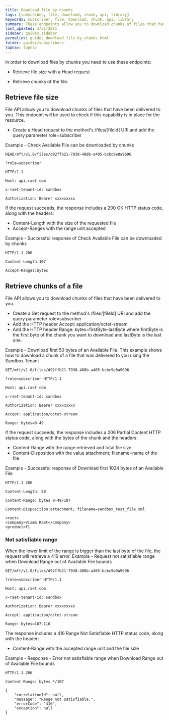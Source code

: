 ```yaml
---
title: Download file by chunks
tags: [subscriber, file, download, chunk, api, library]
keywords: subscriber, file, download, chunk, api, library
summary: These endpoints allow you to download chunks of files that have been delivered to you. 
last_updated: 3/31/2021
sidebar: guides_sidebar
permalink: guides_download_file_by_chunks.html
folder: guides/subscribers
topnav: topnav
---
```


In order to download files by chunks you need to use these endpoints:

- Retrieve file size with a Head request

- Retrieve chunks of the file.

## Retrieve file size

File API allows you to download chunks of files that have been delivered to you. This endpoint will be used to check if this capability is in place for the resource.

- Create a Head request to the method's /files/[fileId] URI and add the query parameter role=subscriber

Example - Check Available File can be downloaded by chunks

```text
HEAD/mft/v1.0/files/d92ffb21-7938-488b-a405-bcbc9e0a9696

?role=subscriber

HTTP/1.1

Host: api.raet.com

x-raet-tenant-id: sandbox

Authorization: Bearer xxxxxxxxx
```

If the request succeeds, the response includes a 200 OK HTTP status code, along with the headers:

- Content-Length with the size of the requested file
- Accept-Ranges with the range unit accepted

Example - Successful response of Check Available File can be downloaded by chunks

```text
HTTP/1.1 200

Content-Length:107

Accept-Ranges:bytes
```

## Retrieve chunks of a file

File API allows you to download chunks of files that have been delivered to you.

- Create a Get request to the method's /files/[fileId] URI and add the query parameter role=subscriber
- Add the HTTP header Accept: application/octet-stream
- Add the HTTP header Range: bytes=firstByte-lastByte where firstByte is the first byte of the chunk you want to download and lastByte is the last one.

Example - Download first 50 bytes of an Available File. This example shows how to download a chunk of a file that was delivered to you using the Sandbox Tenant

```text
GET/mft/v1.0/files/d92ffb21-7938-488b-a405-bcbc9e0a9696

?role=subscriber HTTP/1.1

Host: api.raet.com

x-raet-tenant-id: sandbox

Authorization: Bearer xxxxxxxxx

Accept: application/octet-stream

Range: bytes=0-49
```

If the request succeeds, the response includes a 206 Partial Content HTTP status code, along with the bytes of the chunk and the headers:

- Content-Range with the range retrieved and total file size
- Content-Disposition with the value attachment; filename=name of the file

Example - Successful response of Download first 1024 bytes of an Available File

```text
HTTP/1.1 206

Content-Length: 50

Content-Range: bytes 0-49/107

Content-Disposition:attachment; filename=sandbox_test_file.xml

<root>
<company>Visma Raet</company>
<product>Fi
```

### Not satisfiable range

When the lower limit of the range is bigger than the last byte of the file, the request will retrieve a 416 error.
Example - Request not satisfiable range when Download Range out of Available File bounds

```text
GET/mft/v1.0/files/d92ffb21-7938-488b-a405-bcbc9e0a9696

?role=subscriber HTTP/1.1

Host: api.raet.com

x-raet-tenant-id: sandbox

Authorization: Bearer xxxxxxxxx

Accept: application/octet-stream

Range: bytes=107-110
```

The response includes a 416 Range Not Satisfiable HTTP status code, along with the header:

- Content-Range with the accepted range unit and the file size

Example - Response - Error not satisfiable range when Download Range out of Available File bounds

```text
HTTP/1.1 206

Content-Range: bytes */107

{
    "correlationId": null,
    "message": "Range not satisfiable.",
    "errorCode": "416",
    "exception": null
}
```
